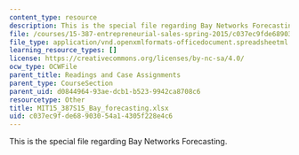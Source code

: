 ```yaml
---
content_type: resource
description: This is the special file regarding Bay Networks Forecasting.
file: /courses/15-387-entrepreneurial-sales-spring-2015/c037ec9fde68903054a14305f228e4c6_MIT15_387S15_Bay_forecasting.xlsx
file_type: application/vnd.openxmlformats-officedocument.spreadsheetml.sheet
learning_resource_types: []
license: https://creativecommons.org/licenses/by-nc-sa/4.0/
ocw_type: OCWFile
parent_title: Readings and Case Assignments
parent_type: CourseSection
parent_uid: d0844964-93ae-dcb1-b523-9942ca8708c6
resourcetype: Other
title: MIT15_387S15_Bay_forecasting.xlsx
uid: c037ec9f-de68-9030-54a1-4305f228e4c6
---
```

This is the special file regarding Bay Networks Forecasting.